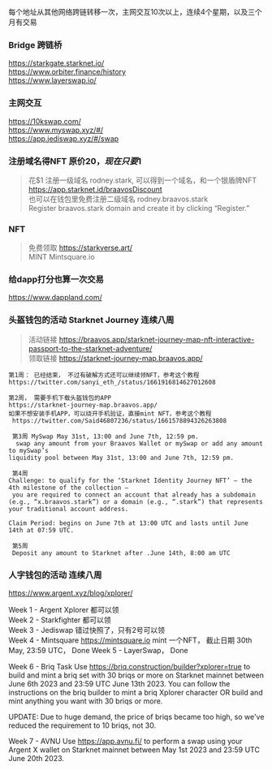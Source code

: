 每个地址从其他网络跨链转移一次，主网交互10次以上，连续4个星期，以及三个月有交易

### Bridge 跨链桥
https://starkgate.starknet.io/  
https://www.orbiter.finance/history  
https://www.layerswap.io/


### 主网交互
https://10kswap.com/  
https://www.myswap.xyz/#/  
https://app.jediswap.xyz/#/swap

### 注册域名得NFT   原价$20，现在只要$1
> 花$1 注册一级域名  rodney.stark, 可以得到一个域名，和一个银盾牌NFT  
> https://app.starknet.id/braavosDiscount  
> 也可以在钱包里免费注册二级域名 rodney.braavos.stark  
> Register braavos.stark domain and create it by clicking “Register.” 

### NFT
> 免费领取 https://starkverse.art/   
>  MINT Mintsquare.io

### 给dapp打分也算一次交易
https://www.dappland.com/


### 头盔钱包的活动  Starknet Journey 连续八周
> 活动链接  https://braavos.app/starknet-journey-map-nft-interactive-passport-to-the-starknet-adventure/  
> 领取链接 https://starknet-journey-map.braavos.app/  
```
第1周： 已经结束， 不过有破解方式还可以继续领NFT，参考这个教程
https://twitter.com/sanyi_eth_/status/1661916814627012608
```
```
第2周， 需要手机下载头盔钱包的APP
https://starknet-journey-map.braavos.app/  
如果不想安装手机APP，可以绕开手机验证，直接mint NFT，参考这个教程  
 https://twitter.com/Said46807236/status/1661578894326263808  
``` 
```
 第3周 MySwap May 31st, 13:00 and June 7th, 12:59 pm.
  swap any amount from your Braavos Wallet or mySwap or add any amount to mySwap’s
liquidity pool between May 31st, 13:00 and June 7th, 12:59 pm.
```
```
 第4周
Challenge: to qualify for the ‘Starknet Identity Journey NFT’ — the 4th milestone of the collection —
 you are required to connect an account that already has a subdomain
(e.g., “x.braavos.stark”) or a domain (e.g., “.stark”) that represents your traditional account address.

Claim Period: begins on June 7th at 13:00 UTC and lasts until June 14th at 07:59 UTC.
```
```
 第5周
 Deposit any amount to Starknet after .June 14th, 8:00 am UTC
```
### 人字钱包的活动   连续八周
https://www.argent.xyz/blog/xplorer/

Week 1 - Argent Xplorer 都可以领  
Week 2 - Starkfighter 都可以领  
Week 3 - Jediswap 错过快照了，只有2号可以领  
Week 4 - Mintsquare   https://mintsquare.io  mint 一个NFT， 截止日期 30th May, 23:59 UTC， Done
Week 5 - LayerSwap， Done

Week 6 - Briq
Task
Use https://briq.construction/builder?xplorer=true to build and mint a briq set with 30 briqs or more on Starknet mainnet between June 6th 2023 and 23:59 UTC June 13th 2023. You can follow the instructions on the briq builder to mint a briq Xplorer character OR build and mint anything you want with 30 briqs or more.

UPDATE: Due to huge demand, the price of briqs became too high, so we've reduced the requirement to 10 briqs, not 30.


Week 7 - AVNU
Use https://app.avnu.fi/ to perform a swap using your Argent X wallet on Starknet mainnet between May 1st 2023 and 23:59 UTC June 20th 2023.
